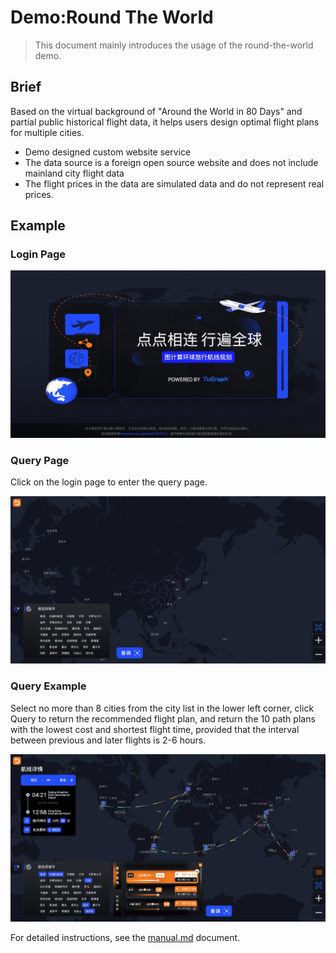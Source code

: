# Demo:Round The World

> This document mainly introduces the usage of the round-the-world demo.

## Brief

Based on the virtual background of "Around the World in 80 Days" and partial public historical flight data, it helps users design optimal flight plans for multiple cities.
- Demo designed custom website service
- The data source is a foreign open source website and does not include mainland city flight data
- The flight prices in the data are simulated data and do not represent real prices.

## Example

### Login Page

![data](../../../../images/round-the-world/main_page.jpg)

### Query Page

Click on the login page to enter the query page.

![data](../../../../images/round-the-world/flight_page.jpg)

### Query Example

Select no more than 8 cities from the city list in the lower left corner, click Query to return the recommended flight plan, and return the 10 path plans with the lowest cost and shortest flight time, provided that the interval between previous and later flights is 2-6 hours.

![data](../../../../images/round-the-world/search_example.jpg)

For detailed instructions, see the [manual.md](https://github.com/TuGraph-family/tugraph-db-demo/blob/main/round_the_world/manual.md "") document.
